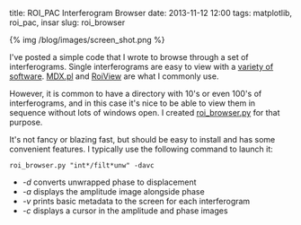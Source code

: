 title: ROI_PAC Interferogram Browser
date: 2013-11-12 12:00
tags: matplotlib, roi_pac, insar 
slug: roi_browser

{% img /blog/images/screen_shot.png %}

I've posted a simple code that I wrote to browse through a set of interferograms. Single interferograms are easy to view with a [variety of software](http://aws.roipac.org/cgi-bin/moin.cgi/Viewing_results/). [MDX.pl](http://aws.roipac.org/cgi-bin/moin.cgi/InstallingMdx/) and [RoiView](http://rnovitsky.blogspot.com/2010/10/roiview-explore-insar-data-and-more.html) are what I commonly use. 

However, it is common to have a directory with 10's or even 100's of interferograms, and in this case it's nice to be able to view them in sequence without lots of windows open. I created [roi_browser.py](https://github.com/scottyhq/roi_browser) for that purpose.

It's not fancy or blazing fast, but should be easy to install and has some convenient features. I typically use the following command to launch it:
	
	roi_browser.py "int*/filt*unw" -davc 

* *-d* converts unwrapped phase to displacement
* *-a* displays the amplitude image alongside phase
* *-v* prints basic metadata to the screen for each interferogram
* *-c* displays a cursor in the amplitude and phase images

